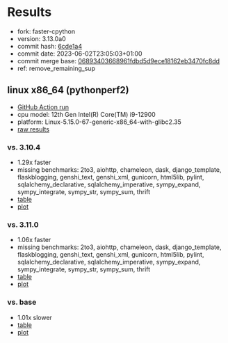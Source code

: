 # Results

- fork: faster-cpython
- version: 3.13.0a0
- commit hash: [6cde1a4](https://github.com/faster%2dcpython/cpython/commit/6cde1a4)
- commit date: 2023-06-02T23:05:03+01:00
- commit merge base: [06893403668961fdbd5d9ece18162eb3470fc8dd](https://github.com/faster%2dcpython/cpython/commit/06893403668961fdbd5d9ece18162eb3470fc8dd)
- ref: remove_remaining_sup

## linux x86_64 (pythonperf2)

- [GitHub Action run](https://github.com/faster-cpython/benchmarking/actions/runs/5176234839)
- cpu model: 12th Gen Intel(R) Core(TM) i9-12900
- platform: Linux-5.15.0-67-generic-x86_64-with-glibc2.35
- [raw results](bm-20230602-pythonperf2-x86_64-faster%252dcpython-remove_remaining_sup-3.13.0a0-6cde1a4.json)

### vs. 3.10.4

- 1.29x faster
- missing benchmarks: 2to3, aiohttp, chameleon, dask, django_template, flaskblogging, genshi_text, genshi_xml, gunicorn, html5lib, pylint, sqlalchemy_declarative, sqlalchemy_imperative, sympy_expand, sympy_integrate, sympy_str, sympy_sum, thrift
- [table](bm-20230602-pythonperf2-x86_64-faster%252dcpython-remove_remaining_sup-3.13.0a0-6cde1a4-vs-3.10.4.md)
- [plot](bm-20230602-pythonperf2-x86_64-faster%252dcpython-remove_remaining_sup-3.13.0a0-6cde1a4-vs-3.10.4.png)

### vs. 3.11.0

- 1.06x faster
- missing benchmarks: 2to3, aiohttp, chameleon, dask, django_template, flaskblogging, genshi_text, genshi_xml, gunicorn, html5lib, pylint, sqlalchemy_declarative, sqlalchemy_imperative, sympy_expand, sympy_integrate, sympy_str, sympy_sum, thrift
- [table](bm-20230602-pythonperf2-x86_64-faster%252dcpython-remove_remaining_sup-3.13.0a0-6cde1a4-vs-3.11.0.md)
- [plot](bm-20230602-pythonperf2-x86_64-faster%252dcpython-remove_remaining_sup-3.13.0a0-6cde1a4-vs-3.11.0.png)

### vs. base

- 1.01x slower
- [table](bm-20230602-pythonperf2-x86_64-faster%252dcpython-remove_remaining_sup-3.13.0a0-6cde1a4-vs-base.md)
- [plot](bm-20230602-pythonperf2-x86_64-faster%252dcpython-remove_remaining_sup-3.13.0a0-6cde1a4-vs-base.png)

